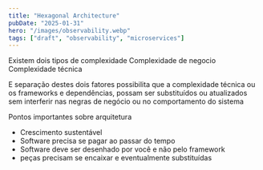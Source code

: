 ```yaml
---
title: "Hexagonal Architecture"
pubDate: "2025-01-31"
hero: "/images/observability.webp"
tags: ["draft", "observability", "microservices"]
---
```


Existem dois tipos de complexidade
	Complexidade de negocio
	Complexidade técnica

E separação destes dois fatores possibilita que a complexidade técnica ou os frameworks e dependências, possam ser substituídos ou atualizados sem interferir nas negras de negócio ou no comportamento do sistema

Pontos importantes sobre arquitetura
- Crescimento sustentável
- Software precisa se pagar ao passar do tempo
- Software deve ser desenhado por você e não pelo framework
- peças precisam se encaixar e eventualmente substituídas